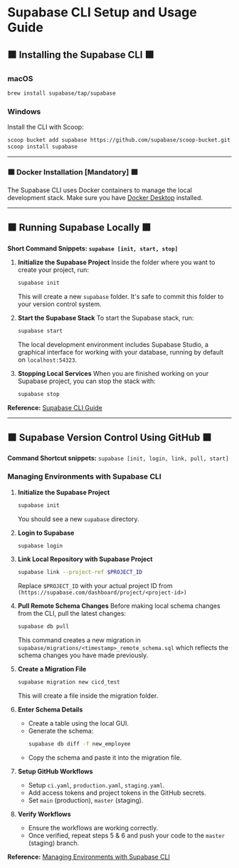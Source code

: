 # Supabase CLI Setup and Usage Guide 

## 🟩 Installing the Supabase CLI 🟩

### macOS
```sh
brew install supabase/tap/supabase
```

### Windows
Install the CLI with Scoop:
```sh
scoop bucket add supabase https://github.com/supabase/scoop-bucket.git
scoop install supabase
```

----

### 🟩 Docker Installation [Mandatory] 🟩
The Supabase CLI uses Docker containers to manage the local development stack. Make sure you have [Docker Desktop](https://www.docker.com/products/docker-desktop/) installed.

----

## 🟩 Running Supabase Locally 🟩

**Short Command Snippets:  ```supabase [init, start, stop]```**

1. **Initialize the Supabase Project**
   Inside the folder where you want to create your project, run:
   ```sh
   supabase init
   ```
   This will create a new `supabase` folder. It's safe to commit this folder to your version control system.

2. **Start the Supabase Stack**
   To start the Supabase stack, run:
   ```sh
   supabase start
   ```
   The local development environment includes Supabase Studio, a graphical interface for working with your database, running by default on `localhost:54323`.

3. **Stopping Local Services**
   When you are finished working on your Supabase project, you can stop the stack with:
   ```sh
   supabase stop
   ```


**Reference:** [Supabase CLI Guide](https://supabase.com/docs/guides/cli/getting-started?queryGroups=platform&platform=macos)

---

## 🟩 Supabase Version Control Using GitHub 🟩

**Command Shortcut snippets:** ```supabase [init, login, link, pull, start]```

### Managing Environments with Supabase CLI

1. **Initialize the Supabase Project**
   ```sh
   supabase init
   ```
   You should see a new `supabase` directory.

2. **Login to Supabase**
   ```sh
   supabase login
   ```

3. **Link Local Repository with Supabase Project**
   ```sh
   supabase link --project-ref $PROJECT_ID
   ```
   Replace `$PROJECT_ID` with your actual project ID from ```(https://supabase.com/dashboard/project/<project-id>)```

4. **Pull Remote Schema Changes**
   Before making local schema changes from the CLI, pull the latest changes:
   ```sh
   supabase db pull
   ```
   This command creates a new migration in `supabase/migrations/<timestamp>_remote_schema.sql` which reflects the schema changes you have made previously.

5. **Create a Migration File**
   ```sh
   supabase migration new cicd_test
   ```
   This will create a file inside the migration folder.

6. **Enter Schema Details**
   - Create a table using the local GUI.
   - Generate the schema:
     ```sh
     supabase db diff -f new_employee
     ```
   - Copy the schema and paste it into the migration file.

7. **Setup GitHub Workflows**
   - Setup `ci.yaml`, `production.yaml`, `staging.yaml`.
   - Add access tokens and project tokens in the GitHub secrets.
   - Set `main` (production), `master` (staging).

8. **Verify Workflows**
   - Ensure the workflows are working correctly.
   - Once verified, repeat steps 5 & 6 and push your code to the `master` (staging) branch.

  
**Reference:** [Managing Environments with Supabase CLI](https://supabase.com/docs/guides/cli/managing-environments?queryGroups=environment&environment=production)
